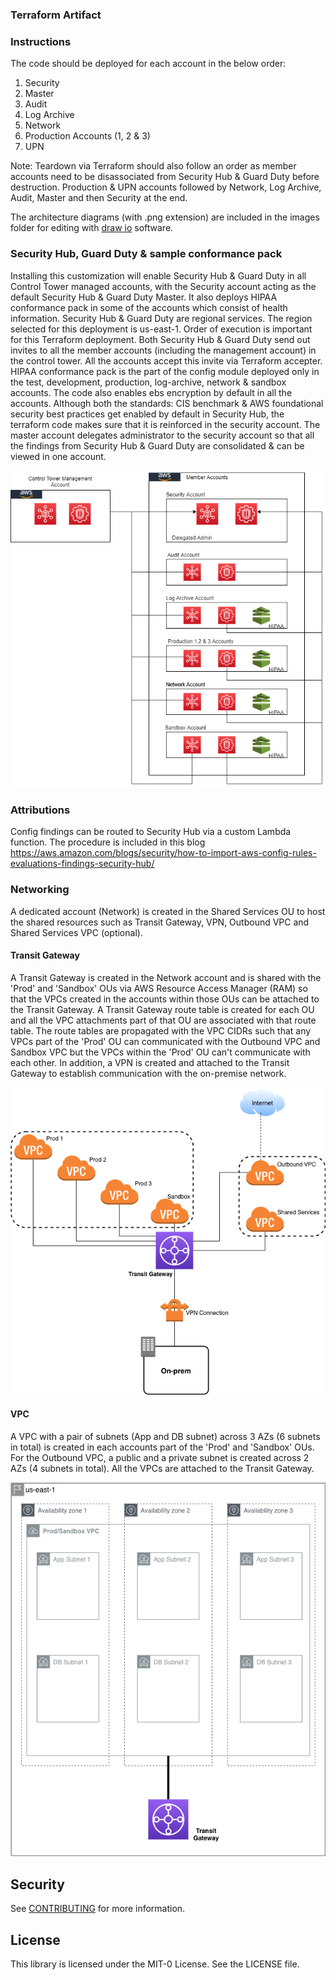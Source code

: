 ### Terraform Artifact

### Instructions
The code should be deployed for each account in the below order:

1.	Security
2.	Master
3.	Audit
4.	Log Archive
5.	Network
6.	Production Accounts (1, 2 & 3)
7.	UPN

Note: Teardown via Terraform should also follow an order as member accounts need to be disassociated from Security Hub & Guard Duty before destruction. Production & UPN accounts followed by Network, Log Archive, Audit, Master and then Security at the end.

The architecture diagrams (with .png extension) are included in the images folder for editing with [draw io](https://www.diagrams.net/) software.


### Security Hub, Guard Duty & sample conformance pack

Installing this customization will enable Security Hub & Guard Duty in all Control Tower managed accounts, with the Security account acting as the default Security Hub & Guard Duty Master. It also deploys HIPAA conformance pack in some of the accounts which consist of health information.
Security Hub & Guard Duty are regional services. The region selected for this deployment is us-east-1. Order of execution is important for this Terraform deployment. Both Security Hub & Guard Duty send out invites to all the member accounts (including the management account) in the control tower. All the accounts accept this invite via Terraform accepter. HIPAA conformance pack is the part of the config module deployed only in the test, development, production, log-archive, network & sandbox accounts.
The code also enables ebs encryption by default in all the accounts. Although both the standards: CIS benchmark & AWS foundational security best practices get enabled by default in Security Hub, the terraform code makes sure that it is reinforced in the security account. The master account delegates administrator to the security account so that all the findings from Security Hub & Guard Duty are consolidated & can be viewed in one account.

![Logical Flow](images/drawio_Security.png)

### Attributions

Config findings can be routed to Security Hub via a custom Lambda function. The procedure is included in this blog
https://aws.amazon.com/blogs/security/how-to-import-aws-config-rules-evaluations-findings-security-hub/


### Networking

A dedicated account (Network) is created in the Shared Services OU to host the shared resources such as Transit Gateway, VPN, Outbound VPC and Shared Services VPC (optional).

#### Transit Gateway

A Transit Gateway is created in the Network account and is shared with the 'Prod' and 'Sandbox' OUs via AWS Resource Access Manager (RAM) so that the VPCs created in the accounts within those OUs can be attached to the Transit Gateway. A Transit Gateway route table is created for each OU and all the VPC attachments part of that OU are associated with that route table. The route tables are propagated with the VPC CIDRs such that any VPCs part of the 'Prod' OU can communicated with the Outbound VPC and Sandbox VPC but the VPCs within the 'Prod' OU can't communicate with each other. In addition, a VPN is created and attached to the Transit Gateway to establish communication with the on-premise network.

![Transit Gateway](images/drawio_Network-Architecture.png)

#### VPC

A VPC with a pair of subnets (App and DB subnet) across 3 AZs (6 subnets in total) is created in each accounts part of the 'Prod' and 'Sandbox' OUs. For the Outbound VPC, a public and a private subnet is created across 2 AZs (4 subnets in total). All the VPCs are attached to the Transit Gateway.

![VPC](images/drawio_Baseline-VPC.png)

## Security

See [CONTRIBUTING](CONTRIBUTING.md#security-issue-notifications) for more information.

## License

This library is licensed under the MIT-0 License. See the LICENSE file.
